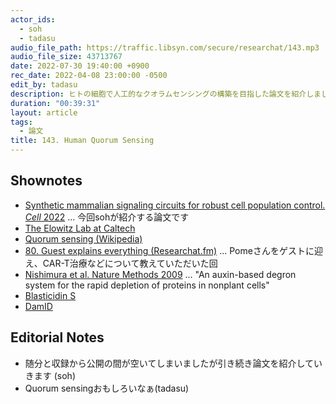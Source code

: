 ```yaml
---
actor_ids:
  - soh
  - tadasu
audio_file_path: https://traffic.libsyn.com/secure/researchat/143.mp3 
audio_file_size: 43713767
date: 2022-07-30 19:40:00 +0900
rec_date: 2022-04-08 23:00:00 -0500
edit_by: tadasu
description: ヒトの細胞で人工的なクオラムセンシングの構築を目指した論文を紹介しました。
duration: "00:39:31"
layout: article
tags:
  - 論文
title: 143. Human Quorum Sensing
---
```


## Shownotes
- [Synthetic mammalian signaling circuits for robust cell population control. _Cell_ 2022](https://pubmed.ncbi.nlm.nih.gov/35235768/) ... 今回sohが紹介する論文です
- [The Elowitz Lab at Caltech](https://www.elowitz.caltech.edu/)
- [Quorum sensing (Wikipedia)](https://en.wikipedia.org/wiki/Quorum_sensing)
- [80. Guest explains everything (Researchat.fm)](https://researchat.fm/episode/80) ... Pomeさんをゲストに迎え、CAR-T治療などについて教えていただいた回
- [Nishimura et al. Nature Methods 2009](https://pubmed.ncbi.nlm.nih.gov/19915560/) ... "An auxin-based degron system for the rapid depletion of proteins in nonplant cells"
- [Blasticidin S](https://en.wikipedia.org/wiki/Blasticidin_S)
- [DamID](https://pubmed.ncbi.nlm.nih.gov/16938559/)

## Editorial Notes
- 随分と収録から公開の間が空いてしまいましたが引き続き論文を紹介していきます (soh)
- Quorum sensingおもしろいなぁ(tadasu)

